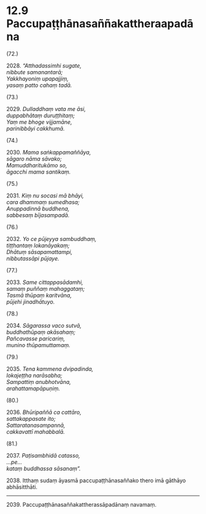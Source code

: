 

# 12.9 Paccupaṭṭhānasaññakattheraapadāna



(72.)

2028\. _“Atthadassimhi sugate,_  
_nibbute samanantarā;_  
_Yakkhayoniṃ upapajjiṃ,_  
_yasaṃ patto cahaṃ tadā._  


(73.)

2029\. _Dulladdhaṃ vata me āsi,_  
_duppabhātaṃ duruṭṭhitaṃ;_  
_Yaṃ me bhoge vijjamāne,_  
_parinibbāyi cakkhumā._  


(74.)

2030\. _Mama saṅkappamaññāya,_  
_sāgaro nāma sāvako;_  
_Mamuddharitukāmo so,_  
_āgacchi mama santikaṃ._  


(75.)

2031\. _Kiṃ nu socasi mā bhāyi,_  
_cara dhammaṃ sumedhasa;_  
_Anuppadinnā buddhena,_  
_sabbesaṃ bījasampadā._  


(76.)

2032\. _Yo ce pūjeyya sambuddhaṃ,_  
_tiṭṭhantaṃ lokanāyakaṃ;_  
_Dhātuṃ sāsapamattampi,_  
_nibbutassāpi pūjaye._  


(77.)

2033\. _Same cittappasādamhi,_  
_samaṃ puññaṃ mahaggataṃ;_  
_Tasmā thūpaṃ karitvāna,_  
_pūjehi jinadhātuyo._  


(78.)

2034\. _Sāgarassa vaco sutvā,_  
_buddhathūpaṃ akāsahaṃ;_  
_Pañcavasse paricariṃ,_  
_munino thūpamuttamaṃ._  


(79.)

2035\. _Tena kammena dvipadinda,_  
_lokajeṭṭha narāsabha;_  
_Sampattiṃ anubhotvāna,_  
_arahattamapāpuṇiṃ._  


(80.)

2036\. _Bhūripaññā ca cattāro,_  
_sattakappasate ito;_  
_Sattaratanasampannā,_  
_cakkavattī mahabbalā._  


(81.)

2037\. _Paṭisambhidā catasso,_  
_…pe…_  
_kataṃ buddhassa sāsanaṃ”._  


2038\. Itthaṃ sudaṃ āyasmā paccupaṭṭhānasaññako thero imā gāthāyo abhāsitthāti.

---

2039\. Paccupaṭṭhānasaññakattherassāpadānaṃ navamaṃ.





